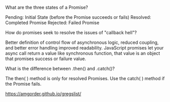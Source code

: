 What are the three states of a Promise?

Pending: Initial State (before the Promise succeeds or fails)
Resolved: Completed Promise
Rejected: Failed Promise

How do promises seek to resolve the issues of "callback hell"?

Better definition of control flow of asynchronous logic, reduced coupling, and better error handling
improved readability. JavaScript promises let your async call return a value like synchronous function, that value is an object that promises success or failure value. 


What is the difference between .then() and .catch()?

The then( ) method is only for resolved Promises. Use the catch( ) method if the Promise fails.


 https://amgorder.github.io/gregslist/